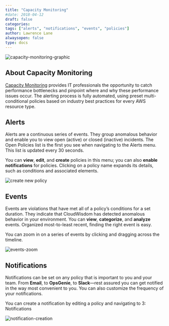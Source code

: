 ```yaml
---
title: "Capacity Monitoring"
#date: 2018-04-12
draft: false
categories:
tags: ["alerts", "notifications", "events", "policies"]
author: Lawrence Lane
alwaysopen: false
type: docs
---
```

![capacity-monitoring-graphic](/images/_index/capacity-monitoring-graphic.png)

## About Capacity Monitoring

[Capacity Monitoring](https://www.metricly.com/monitoring/) provides IT professionals the opportunity to catch performance bottlenecks and pinpoint where and why these performance issues occur.  The alerting process is fully automated, using preset multi-conditional policies based on industry best practices for every AWS resource type.

## Alerts
Alerts are a continuous series of events. They group anomalous behavior and enable you to view open (active) or closed (inactive) incidents. The Open Policies list is the first you see when navigating to the Alerts menu. This list is updated every 30 seconds.

You can **view**, **edit**, and **create** policies in this menu; you can also **enable notifications** for policies. Clicking on a policy name expands its details, such as conditions and associated elements.

![create new policy](/images/_index/create-new-policy.png)

## Events
Events are violations that have met all of a policy’s conditions for a set duration. They indicate that CloudWisdom has detected anomalous behavior in your environment. You can **view**, **categorize**, and **analyze** events. Organized most-to-least recent, finding the right event is easy.

You can zoom in on a series of events by clicking and dragging across the timeline.

![events-zoom](/images/_index/events-zoom.png)

## Notifications
Notifications can be set on any policy that is important to you and your team. From **Email**, to **OpsGenie**, to **Slack**—rest assured you can get notified in the way most convenient to you. You can also customize the frequency of your notifications.

You can create a notification by editing a policy and navigating to 3: Notifications

![notification-creation](/images/_index/notification-creation.png)
